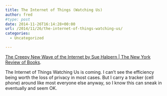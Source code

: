 ```yaml
---
title: The Internet of Things (Watching Us)
author: fred
#type: post
date: 2014-11-26T16:14:28+00:00
url: /2014/11/26/the-internet-of-things-watching-us/
categories:
  - Uncategorized

---
```

[The Creepy New Wave of the Internet by Sue Halpern | The New York Review of Books][1].

The Internet of Things Watching Us is coming. I can&#8217;t see the efficiency being worth the loss of privacy in most cases. But I carry a tracker (cell phone) around like most everyone else anyway, so I know this can sneak in eventually and seem OK.

 [1]: http://www.nybooks.com/articles/archives/2014/nov/20/creepy-new-wave-internet/
